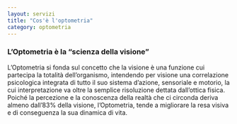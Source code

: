 ```yaml
---
layout: servizi
title: "Cos'è l'optometria"
category: optometria
---
```


### L’Optometria è la “scienza della visione”

L’Optometria si fonda sul concetto che la visione è una funzione cui partecipa la totalità dell’organismo, intendendo per visione una correlazione psicologica integrata di tutto il suo sistema d’azione, sensoriale e motorio, la cui interpretazione va oltre la semplice risoluzione dettata dall’ottica fisica. Poiché la percezione e la conoscenza della realtà che ci circonda deriva almeno dall’83% della visione, l’Optometria, tende a migliorare la resa visiva e di conseguenza la sua dinamica di vita.
